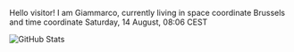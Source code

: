 Hello visitor! I am Giammarco, currently living in space coordinate Brussels and time coordinate Saturday, 14 August, 08:06 CEST

![GitHub Stats](https://github-readme-stats.vercel.app/api?username=grcasanova)
